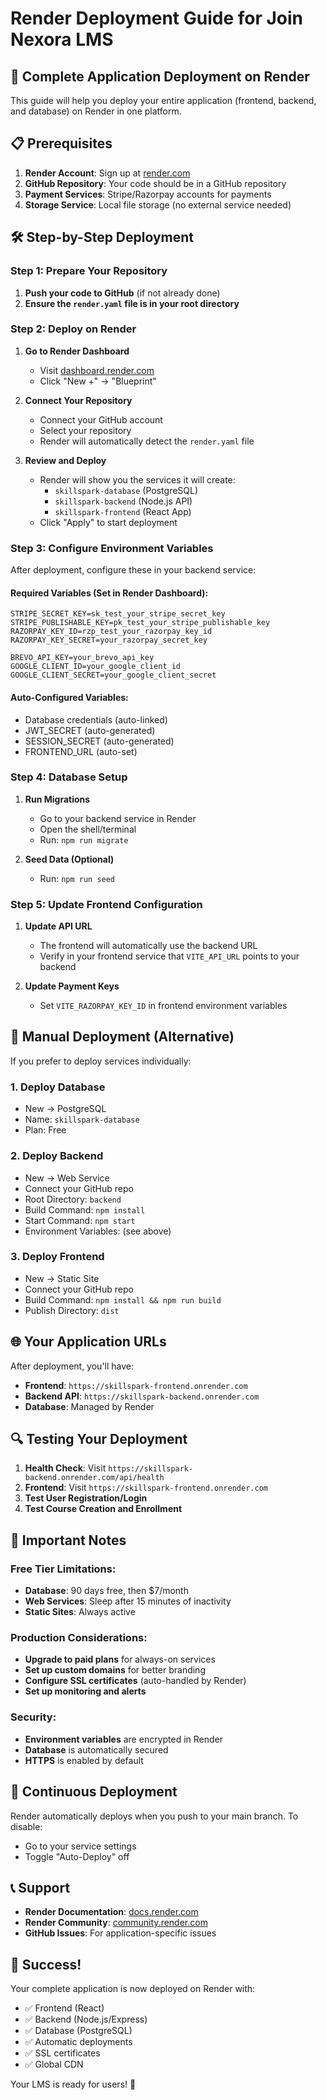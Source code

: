 # Render Deployment Guide for Join Nexora LMS

## 🚀 Complete Application Deployment on Render

This guide will help you deploy your entire application (frontend, backend, and database) on Render in one platform.

## 📋 Prerequisites

1. **Render Account**: Sign up at [render.com](https://render.com)
2. **GitHub Repository**: Your code should be in a GitHub repository
3. **Payment Services**: Stripe/Razorpay accounts for payments
4. **Storage Service**: Local file storage (no external service needed)

## 🛠️ Step-by-Step Deployment

### Step 1: Prepare Your Repository

1. **Push your code to GitHub** (if not already done)
2. **Ensure the `render.yaml` file is in your root directory**

### Step 2: Deploy on Render

1. **Go to Render Dashboard**
   - Visit [dashboard.render.com](https://dashboard.render.com)
   - Click "New +" → "Blueprint"

2. **Connect Your Repository**
   - Connect your GitHub account
   - Select your repository
   - Render will automatically detect the `render.yaml` file

3. **Review and Deploy**
   - Render will show you the services it will create:
     - `skillspark-database` (PostgreSQL)
     - `skillspark-backend` (Node.js API)
     - `skillspark-frontend` (React App)
   - Click "Apply" to start deployment

### Step 3: Configure Environment Variables

After deployment, configure these in your backend service:

#### Required Variables (Set in Render Dashboard):
```
STRIPE_SECRET_KEY=sk_test_your_stripe_secret_key
STRIPE_PUBLISHABLE_KEY=pk_test_your_stripe_publishable_key
RAZORPAY_KEY_ID=rzp_test_your_razorpay_key_id
RAZORPAY_KEY_SECRET=your_razorpay_secret_key

BREVO_API_KEY=your_brevo_api_key
GOOGLE_CLIENT_ID=your_google_client_id
GOOGLE_CLIENT_SECRET=your_google_client_secret
```

#### Auto-Configured Variables:
- Database credentials (auto-linked)
- JWT_SECRET (auto-generated)
- SESSION_SECRET (auto-generated)
- FRONTEND_URL (auto-set)

### Step 4: Database Setup

1. **Run Migrations**
   - Go to your backend service in Render
   - Open the shell/terminal
   - Run: `npm run migrate`

2. **Seed Data (Optional)**
   - Run: `npm run seed`

### Step 5: Update Frontend Configuration

1. **Update API URL**
   - The frontend will automatically use the backend URL
   - Verify in your frontend service that `VITE_API_URL` points to your backend

2. **Update Payment Keys**
   - Set `VITE_RAZORPAY_KEY_ID` in frontend environment variables

## 🔧 Manual Deployment (Alternative)

If you prefer to deploy services individually:

### 1. Deploy Database
- New → PostgreSQL
- Name: `skillspark-database`
- Plan: Free

### 2. Deploy Backend
- New → Web Service
- Connect your GitHub repo
- Root Directory: `backend`
- Build Command: `npm install`
- Start Command: `npm start`
- Environment Variables: (see above)

### 3. Deploy Frontend
- New → Static Site
- Connect your GitHub repo
- Build Command: `npm install && npm run build`
- Publish Directory: `dist`

## 🌐 Your Application URLs

After deployment, you'll have:
- **Frontend**: `https://skillspark-frontend.onrender.com`
- **Backend API**: `https://skillspark-backend.onrender.com`
- **Database**: Managed by Render

## 🔍 Testing Your Deployment

1. **Health Check**: Visit `https://skillspark-backend.onrender.com/api/health`
2. **Frontend**: Visit `https://skillspark-frontend.onrender.com`
3. **Test User Registration/Login**
4. **Test Course Creation and Enrollment**

## 🚨 Important Notes

### Free Tier Limitations:
- **Database**: 90 days free, then $7/month
- **Web Services**: Sleep after 15 minutes of inactivity
- **Static Sites**: Always active

### Production Considerations:
- **Upgrade to paid plans** for always-on services
- **Set up custom domains** for better branding
- **Configure SSL certificates** (auto-handled by Render)
- **Set up monitoring and alerts**

### Security:
- **Environment variables** are encrypted in Render
- **Database** is automatically secured
- **HTTPS** is enabled by default

## 🔄 Continuous Deployment

Render automatically deploys when you push to your main branch. To disable:
- Go to your service settings
- Toggle "Auto-Deploy" off

## 📞 Support

- **Render Documentation**: [docs.render.com](https://docs.render.com)
- **Render Community**: [community.render.com](https://community.render.com)
- **GitHub Issues**: For application-specific issues

## 🎉 Success!

Your complete application is now deployed on Render with:
- ✅ Frontend (React)
- ✅ Backend (Node.js/Express)
- ✅ Database (PostgreSQL)
- ✅ Automatic deployments
- ✅ SSL certificates
- ✅ Global CDN

Your LMS is ready for users! 🚀 